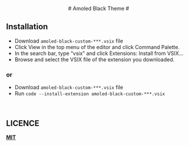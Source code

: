 <p align="center">
<bold>
 # Amoled Black Theme #
</bold>
</p>
  
## Installation
* Download `amoled-black-custom-***.vsix` file 
* Click View in the top menu of the editor and click Command Palette.
* In the search bar, type “vsix” and click Extensions: Install from VSIX…
* Browse and select the VSIX file of the extension you downloaded.

### or
* Download `amoled-black-custom-***.vsix` file 
* Run `code --install-extension amoled-black-custom-***.vsix`

<br>

## LICENCE
**[MIT](https://github.com/dishpanda/amoled-black/blob/main/LICENSE)** 
